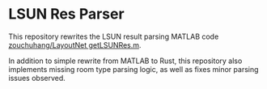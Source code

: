 # LSUN Res Parser

This repository rewrites the LSUN result parsing MATLAB
code [zouchuhang/LayoutNet getLSUNRes.m](https://github.com/zouchuhang/LayoutNet/blob/master/matlab/getLSUNRes.m).

In addition to simple rewrite from MATLAB to Rust, this repository also implements missing room type parsing logic, as
well as fixes minor parsing issues observed.
